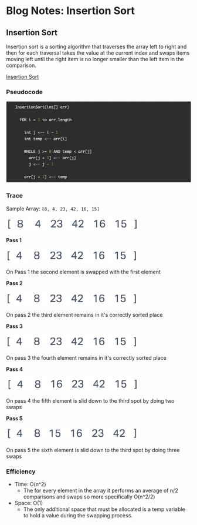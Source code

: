 # Blog Notes: Insertion Sort

## Insertion Sort

Insertion sort is a sorting algorithm that traverses the array left to right and then for each traversal takes the value at the current index and swaps items moving left until the right item is no longer smaller than the left item in the comparison.

[Insertion Sort](../../python/code_challenges/insertion_sort.py)

### Pseudocode

![Insertion Sort Pseudo Code](insertion_pseudocode.png)

### Trace

Sample Array: `[8, 4, 23, 42, 16, 15]`

![Pass 1](Pass0.png)

**Pass 1**

![Pass 4](Pass1-3.png)

On Pass 1 the second element is swapped with the first element

**Pass 2**

![Pass 2](Pass1-3.png)

On pass 2 the third element remains in it's correctly sorted place

**Pass 3**

![Pass 3](Pass1-3.png)

On pass 3 the fourth element remains in it's correctly sorted place

**Pass 4**

![Pass 5](Pass4.png)

On pass 4 the fifth element is slid down to the third spot by doing two swaps

**Pass 5**

![Pass 6](Pass5.png)

On pass 5 the sixth element is slid down to the third spot by doing three swaps

### Efficiency

- Time: O(n^2)
  - The for every element in the array it performs an average of n/2 comparisons and swaps so more specifically O(n^2/2)
- Space: O(1)
  - The only additional space that must be allocated is a temp variable to hold a value during the swapping process.
